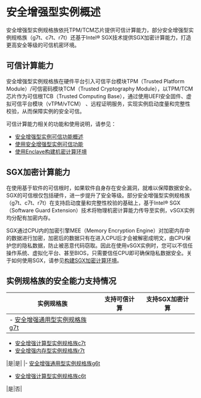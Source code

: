 # 安全增强型实例概述

安全增强型实例规格族依托TPM/TCM芯片提供可信计算能力，部分安全增强型实例规格族（g7t、c7t、r7t）还基于Intel® SGX技术提供SGX加密计算能力，打造更高安全等级的可信机密环境。

## 可信计算能力

安全增强型实例规格族在硬件平台引入可信平台模块TPM（Trusted Platform Module）/可信密码模块TCM（Trusted Cryptography Module），以TPM/TCM芯片作为可信根TCB（Trusted Computing Base），通过使用UEFI安全固件、虚拟可信平台模块（vTPM/vTCM） 、远程证明服务，实现实例启动度量和完整性校验，从而保障实例的安全可信。

可信计算能力相关的功能和使用说明，请参见：

-   [安全增强型实例可信功能概述](/cn.zh-CN/实例/选择实例规格/安全增强型/安全增强型实例可信功能概述.md)
-   [使用安全增强型实例可信功能](/cn.zh-CN/实例/选择实例规格/安全增强型/使用安全增强型实例.md)
-   [使用Enclave构建机密计算环境](/cn.zh-CN/实例/选择实例规格/安全增强型/使用Enclave构建机密计算环境.md)

## SGX加密计算能力

在使用基于软件的可信根时，如果软件自身存在安全漏洞，就难以保障数据安全。SGX的可信根仅包括硬件，进一步提升了安全等级。部分安全增强型实例规格族（g7t、c7t、r7t）在支持启动度量和完整性校验的基础上，基于Intel® SGX（Software Guard Extension）技术将物理机密计算能力传导至实例，vSGX实例均分配有加密内存。

SGX通过CPU内的加密引擎MEE（Memory Encryption Engine）对加密内存中的数据进行加密，加密后的数据只有在进入CPU后才会被解密成明文，由CPU保护您的隐私数据，防止被恶意代码窃取。因此在使用vSGX实例时，您可以不信任操作系统、虚拟化平台、甚至BIOS，只需要信任CPU即可确保隐私数据安全。关于如何使用SGX，请参见[构建SGX加密计算环境]()。

## 实例规格族的安全能力支持情况

|实例规格族|支持可信计算|支持SGX加密计算|
|-----|------|---------|
|-   [安全增强通用型实例规格族g7t](/cn.zh-CN/实例/选择实例规格/通用型.md)
-   [安全增强计算型实例规格族c7t](/cn.zh-CN/实例/选择实例规格/计算型.md)
-   [安全增强内存型实例规格族r7t](/cn.zh-CN/实例/选择实例规格/内存型/内存型.md)

|是|是|
|-   [安全增强通用型实例规格族g6t](/cn.zh-CN/实例/选择实例规格/通用型.md)
-   [安全增强计算型实例规格族c6t](/cn.zh-CN/实例/选择实例规格/计算型.md)

|是|否|

